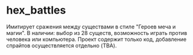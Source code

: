 # hex_battles
Имитирует сражения между существами в стиле "Героев меча и магии". В наличии: выбор из 28 существ, возможность играть против человека или компьютера. 
Проект содержит только код, добавление спрайтов осуществляется отдельно (TBA).
